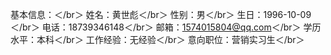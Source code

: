 基本信息：＜/br＞
姓名：黄世彪＜/br＞
性别：男＜/br＞
生日：1996-10-09＜/br＞
电话：18739346148＜/br＞
邮箱：1574015804@qq.com＜/br＞
学历水平：本科＜/br＞
工作经验：无经验＜/br＞
意向职位：营销实习生＜/br＞
